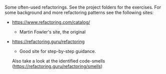 Some often-used refactorings. See the project folders for the exercises.
For some background and more refactoring patterns see the following sites:
* https://www.refactoring.com/catalog/
  * Martin Fowler's site, the original
* https://refactoring.guru/refactoring
  * Good site for step-by-step guidance. 
  
  Also take a look at the identified code-smells (https://refactoring.guru/refactoring/smells)
